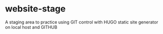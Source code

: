 # website-stage
A staging area to practice using GIT control with HUGO static site generator on local host and GITHUB
